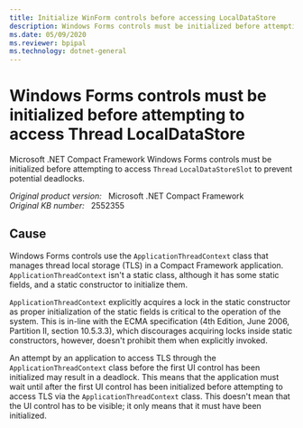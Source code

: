 ```yaml
---
title: Initialize WinForm controls before accessing LocalDataStore
description: Windows Forms controls must be initialized before attempting to access Thread LocalDataStore.
ms.date: 05/09/2020
ms.reviewer: bpipal
ms.technology: dotnet-general
---
```

# Windows Forms controls must be initialized before attempting to access Thread LocalDataStore

Microsoft .NET Compact Framework Windows Forms controls must be initialized before attempting to access `Thread` `LocalDataStoreSlot` to prevent potential deadlocks.

_Original product version:_ &nbsp; Microsoft .NET Compact Framework  
_Original KB number:_ &nbsp; 2552355

## Cause

Windows Forms controls use the `ApplicationThreadContext` class that manages thread local storage (TLS) in a Compact Framework application. `ApplicationThreadContext` isn't a static class, although it has some static fields, and a static constructor to initialize them.

`ApplicationThreadContext` explicitly acquires a lock in the static constructor as proper initialization of the static fields is critical to the operation of the system. This is in-line with the ECMA specification (4th Edition, June 2006, Partition II, section 10.5.3.3), which discourages acquiring locks inside static constructors, however, doesn't prohibit them when explicitly invoked.

An attempt by an application to access TLS through the `ApplicationThreadContext` class before the first UI control has been initialized may result in a deadlock. This means that the application must wait until after the first UI control has been initialized before attempting to access TLS via the `ApplicationThreadContext` class. This doesn't mean that the UI control has to be visible; it only means that it must have been initialized.

